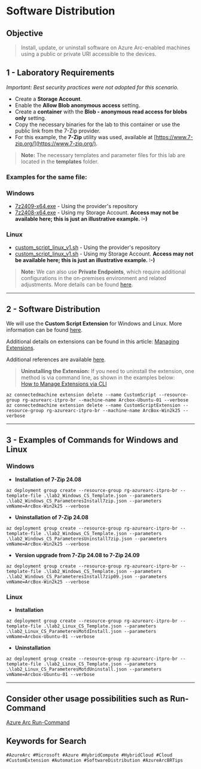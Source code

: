 # Software Distribution

## Objective  
>Install, update, or uninstall software on Azure Arc-enabled machines using a public or private URI accessible to the devices.

## 1 - Laboratory Requirements
*Important: Best security practices were not adopted for this scenario.*

- Create a **Storage Account**.
- Enable the **Allow Blob anonymous access** setting.
- Create a **container** with the **Blob - anonymous read access for blobs only** setting.
- Copy the necessary binaries for the lab to this container or use the public link from the 7-Zip provider.
- For this example, the **7-Zip** utility was used, available at [https://www.7-zip.org/](https://www.7-zip.org/).

> **Note:** The necessary templates and parameter files for this lab are located in the **templates** folder.

### Examples for the same file:

### **Windows**
- [7z2409-x64.exe](https://www.7-zip.org/a/7z2409-x64.exe) - Using the provider's repository  
- [7z2408-x64.exe](https://arcboxapps.blob.core.windows.net/apps/7z2408-x64.exe) - Using my Storage Account. **Access may not be available here; this is just an illustrative example. :-)**

### **Linux**
- [custom_script_linux_v1.sh](https://github.com/fabiotreze/AzureArcBRTips/blob/main/templates/lab2_custom_script_linux_v1.sh) - Using the provider's repository  
- [custom_script_linux_v1.sh](https://arcboxapps.blob.core.windows.net/apps/custom_script_linux_v1.sh) - Using my Storage Account. **Access may not be available here; this is just an illustrative example. :-)**

> **Note:** We can also use **Private Endpoints**, which require additional configurations in the on-premises environment and related adjustments. More details can be found [here](https://learn.microsoft.com/en-us/azure/storage/common/storage-private-endpoints).

---

## 2 - Software Distribution

We will use the **Custom Script Extension** for Windows and Linux. More information can be found [here](https://learn.microsoft.com/en-us/azure/virtual-machines/extensions/custom-script-windows).

Additional details on extensions can be found in this article: [Managing Extensions](https://learn.microsoft.com/en-us/azure/azure-arc/servers/manage-vm-extensions).

Additional references are available [here](https://github.com/microsoft/azure_arc/tree/main/azure_arc_servers_jumpstart/archive/extensions/arm).

> **Uninstalling the Extension:** If you need to uninstall the extension, one method is via command line, as shown in the examples below:  
> [How to Manage Extensions via CLI](https://learn.microsoft.com/en-us/azure/azure-arc/servers/manage-vm-extensions-cli)

```azurecli
az connectedmachine extension delete --name CustomScript --resource-group rg-azurearc-itpro-br --machine-name Arcbox-Ubuntu-01 --verbose
az connectedmachine extension delete --name CustomScriptExtension --resource-group rg-azurearc-itpro-br --machine-name ArcBox-Win2k25 --verbose
```

---

## 3 - Examples of Commands for Windows and Linux

### Windows

- **Installation of 7-Zip 24.08**
```azurecli
az deployment group create --resource-group rg-azurearc-itpro-br --template-file .\lab2_Windows_CS_Template.json --parameters .\lab2_Windows_CS_ParameteresInstall7zip.json --parameters vmName=ArcBox-Win2k25 --verbose
```

- **Uninstallation of 7-Zip 24.08**
```azurecli
az deployment group create --resource-group rg-azurearc-itpro-br --template-file .\lab2_Windows_CS_Template.json --parameters .\lab2_Windows_CS_ParameteresUninstall7zip.json --parameters vmName=ArcBox-Win2k25 --verbose
```

- **Version upgrade from 7-Zip 24.08 to 7-Zip 24.09**
```azurecli
az deployment group create --resource-group rg-azurearc-itpro-br --template-file .\lab2_Windows_CS_Template.json --parameters .\lab2_Windows_CS_ParameteresInstall7zip09.json --parameters vmName=ArcBox-Win2k25 --verbose
```

### Linux
- **Installation**
```azurecli
az deployment group create --resource-group rg-azurearc-itpro-br --template-file .\lab2_Linux_CS_Template.json --parameters .\lab2_Linux_CS_ParameteresMotdInstall.json --parameters vmName=Arcbox-Ubuntu-01 --verbose
```

- **Uninstallation**
```azurecli
az deployment group create --resource-group rg-azurearc-itpro-br --template-file .\lab2_Linux_CS_Template.json --parameters .\lab2_Linux_CS_ParameteresMotdUninstall.json --parameters vmName=Arcbox-Ubuntu-01 --verbose
```

---

## Consider other usage possibilities such as Run-Command
[Azure Arc Run-Command](https://learn.microsoft.com/en-us/azure/azure-arc/servers/run-command)

## Keywords for Search  

`#AzureArc #Microsoft #Azure #HybridCompute #HybridCloud #Cloud #CustomExtension #Automation #SoftwareDistribution #AzureArcBRTips`